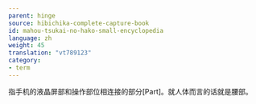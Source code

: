 ```yaml
---
parent: hinge
source: hibichika-complete-capture-book
id: mahou-tsukai-no-hako-small-encyclopedia
language: zh
weight: 45
translation: "vt789123"
category:
- term
---
```


指手机的液晶屏部和操作部位相连接的部分[Part]。就人体而言的话就是腰部。
